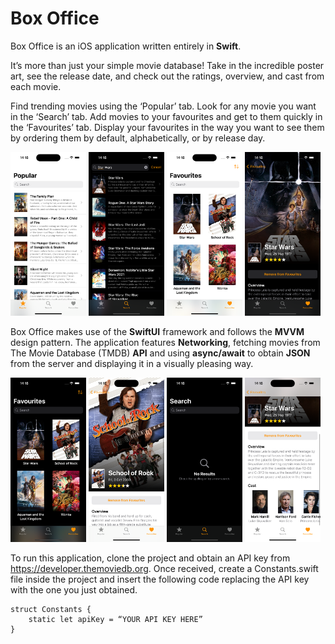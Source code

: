 # Box Office

Box Office is an iOS application written entirely in  **Swift**.

It’s more than just your simple movie database! Take in the incredible poster art, see the release date, and check out the ratings, overview, and cast from each movie.

Find trending movies using the ‘Popular’ tab. Look for any movie you want in the ‘Search’ tab. Add movies to your favourites and get to them quickly in the ‘Favourites’ tab. Display your favourites in the way you want to see them by ordering them by default, alphabetically, or by release day.

<img src="Images/Popular.png" width="24%"> <img src="Images/Search Dark.png" width="24%"> <img src="Images/Favourites.png" width="24%"> <img src="Images/Detail Dark.png" width="24%">

Box Office makes use of the **SwiftUI** framework and follows the **MVVM** design pattern. The application features **Networking**, fetching movies from The Movie Database (TMDB) **API** and using **async/await** to obtain **JSON** from the server and displaying it in a visually pleasing way.

<img src="Images/Favourites Dark.png" width="24%"> <img src="Images/Detail.png" width="24%"> <img src="Images/Empty Search Dark.png" width="24%"> <img src="Images/Cast.png" width="24%">

To run this application, clone the project and obtain an API key from https://developer.themoviedb.org. Once received, create a Constants.swift file inside the project and insert the following code replacing the API key with the one you just obtained.

```
struct Constants {
    static let apiKey = “YOUR API KEY HERE”
}
```
